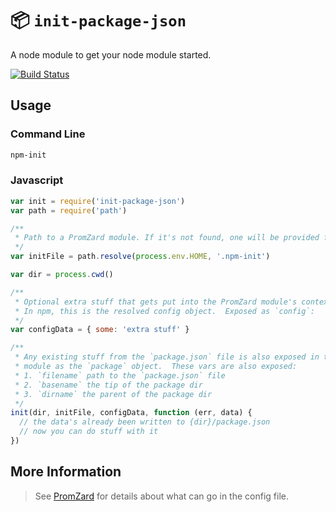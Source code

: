 # 📦  `init-package-json`

A node module to get your node module started.

[![Build Status](https://secure.travis-ci.org/npm/init-package-json.svg)](http://travis-ci.org/npm/init-package-json)

## Usage

### Command Line

```bash
npm-init
```

### Javascript 

```javascript
var init = require('init-package-json')
var path = require('path')

/** 
 * Path to a PromZard module. If it's not found, one will be provided for you.
 */
var initFile = path.resolve(process.env.HOME, '.npm-init')

var dir = process.cwd()

/**
 * Optional extra stuff that gets put into the PromZard module's context.
 * In npm, this is the resolved config object.  Exposed as `config`:
 */
var configData = { some: 'extra stuff' }

/**
 * Any existing stuff from the `package.json` file is also exposed in the 
 * module as the `package` object.  These vars are also exposed:
 * 1. `filename` path to the `package.json` file
 * 2. `basename` the tip of the package dir
 * 3. `dirname` the parent of the package dir
 */
init(dir, initFile, configData, function (err, data) {
  // the data's already been written to {dir}/package.json
  // now you can do stuff with it
})
```

## More Information

> See [PromZard](https://github.com/npm/promzard) for details about what can go in the config file.

